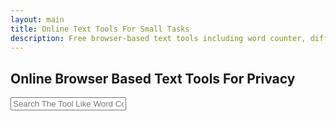 ```yaml
---
layout: main
title: Online Text Tools For Small Tasks
description: Free browser-based text tools including word counter, diff checker, markdown editor, and Lorem Ipsum generator. Fast, offline capable, and easy to use.;
---
```

<script type="application/ld+json">
{
  "@context": "https://schema.org",
  "@type": "ItemList",
  "name": "ReptileBirds Text Utilities",
  "description": "Free browser-based text tools including word counter, diff checker, markdown editor, and Lorem Ipsum generator. Fast, offline capable, and easy to use.",
  "itemListElement": [
    {
      "@type": "ListItem",
      "position": 1,
      "item": {
        "@type": "SoftwareApplication",
        "name": "Word Counter and Text Analyzer — Free Online Tool",
        "url": "https://reptilebirds.com/word-counter",
        "description": "Count words, analyze punctuation and text features. Browser-based and free to use.",
        "applicationCategory": "Text Tool",
        "operatingSystem": "Browser",
        "keywords": "word counter, text analyzer, punctuation checker, online word count, text statistics"
      }
    },
    {
      "@type": "ListItem",
      "position": 2,
      "item": {
        "@type": "SoftwareApplication",
        "name": "Diff Checker — Online File and Text Difference Tool",
        "url": "https://reptilebirds.com/diff-checker",
        "description": "Instantly compare text or files to highlight differences. Easy and free.",
        "applicationCategory": "Text Tool",
        "operatingSystem": "Browser",
        "keywords": "diff checker, compare text online, file difference checker, text comparison tool"
      }
    },
    {
      "@type": "ListItem",
      "position": 3,
      "item": {
        "@type": "SoftwareApplication",
        "name": "Markdown Editor with Live Preview — Free & Offline",
        "url": "https://reptilebirds.com/best-md-editor",
        "description": "Create and edit Markdown with live preview, tables, and code blocks. Offline & free.",
        "applicationCategory": "Text Tool",
        "operatingSystem": "Browser",
        "keywords": "markdown editor, md editor, markdown preview, offline markdown editor, readme editor"
      }
    },
    {
      "@type": "ListItem",
      "position": 4,
      "item": {
        "@type": "SoftwareApplication",
        "name": "Lorem Ipsum Generator — Free Placeholder Text Tool",
        "url": "https://reptilebirds.com/lrem-ipsum-generator",
        "description": "Generate placeholder text instantly with live preview. Free and offline.",
        "applicationCategory": "Text Tool",
        "operatingSystem": "Browser",
        "keywords": "lorem ipsum generator, placeholder text generator, dummy text generator, offline lorem ipsum"
      }
    }
  ]
}
</script>

<section style="width: 100%;">
    <h1>Online Browser Based Text Tools For Privacy</h1>
<div class="search-container">
   <i class="fas fa-search search-icon"></i>
   <input type="text" class="search-bar" id="searchInput" placeholder="Search The Tool Like Word Counter ....">
</div>


<div class="container">
<div class="tool-grid" id="toolsGrid">
</div>
</div>

<script src="/assets/js/text-tools.js"></script>